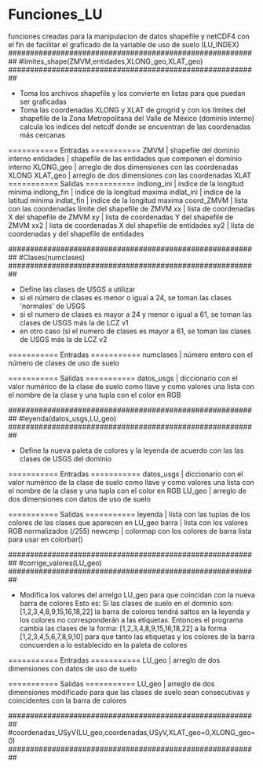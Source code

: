 # Funciones_LU
funciones creadas para la manipulacion de datos shapefile y netCDF4 con el fin de facilitar el graficado de la variable
de uso de suelo (LU_INDEX)
##########################################################
#limites_shape(ZMVM,entidades,XLONG_geo,XLAT_geo)
##########################################################
- Toma los archivos shapefile y los convierte en listas para que puedan ser graficadas
- Toma las coordenadas XLONG y XLAT de grogrid y con los límites del shapefile de la Zona Metropolitana
  del Valle de México (dominio interno) calcula los indices del netcdf donde se encuentran de las coordenadas más cercanas

===========   Entradas   ===========
ZMVM         |    shapefile del dominio interno
entidades    |    shapefile de las entidades que componen el dominio interno
XLONG_geo    |    arreglo de dos dimensiones con las coordenadas XLONG
XLAT_geo     |    arreglo de dos dimensiones con las coordenadas XLAT
===========   Salidas   ===========
indlong_ini  |    indice de la longitud mínima
indlong_fin  |    indice de la longitud maxima
indlat_ini   |    indice de la latitud mínima
indlat_fin   |    indice de la longitud maxima
coord_ZMVM   |    lista con las coordenadas límite del shapefile de ZMVM
xx           |    lista de coordenadas X del shapefile de ZMVM
xy           |    lista de coordenadas Y del shapefile de ZMVM
xx2          |    lista de coordenadas X del shapefile de entidades
xy2          |    lista de coordenadas y del shapefile de entidades

##########################################################
#Clases(numclases)
##########################################################
- Define las clases de USGS a utilizar
-   si el número de clases es menor o igual a 24, se toman las clases 'normales' de USGS
-   si el numero de clases es mayor a 24 y menor o igual a 61, se toman las clases de USGS más la de LCZ v1
-   en otro caso (si el numero de clases es mayor a 61, se toman las clases de USGS más la de LCZ v2


===========   Entradas   ===========
numclases    |    número entero con el número de clases de uso de suelo

===========    Salidas   ===========
datos_usgs   |    diccionario con el valor numérico de la clase de suelo como llave y como valores una lista con el nombre de la clase y una tupla con el color en RGB

##########################################################
#leyenda(datos_usgs,LU_geo)
##########################################################
- Define la nueva paleta de colores y la leyenda de acuerdo con las las clases de USGS del dominio


===========   Entradas   ===========
datos_usgs   |  diccionario con el valor numérico de la clase de suelo como llave y como valores una lista con el nombre de la clase y una tupla con el color en RGB
LU_geo       |  arreglo de dos dimensiones con datos de uso de suelo

===========    Salidas   ===========
leyenda      |    lista con las tuplas de los colores de las clases que aparecen en LU_geo
barra        |    lista con los valores RGB normalizados (/255)
newcmp       |    colormap con los colores de barra lista para usar en colorbar()


##########################################################
#corrige_valores(LU_geo)
##########################################################
- Modifica los valores del arrelgo LU_geo para que coincidan con la nueva barra de colores
    Esto es: Si las clases de suelo en el dominio son: [1,2,3,4,8,9,15,16,18,22]
    la barra de colores tendrá saltos en la leyenda y los colores no corresponderán a las etiquetas. 
    Entonces el programa cambia las clases de la forma: 
          [1,2,3,4,8,9,15,16,18,22]
    a la forma
          [1,2,3,4,5,6,7,8,9,10]
    para que tanto las etiquetas y los colores de la barra concuerden a lo establecido en la paleta de colores

===========   Entradas   ===========
LU_geo       |  arreglo de dos dimensiones con datos de uso de suelo

===========    Salidas   ===========
LU_geo       |  arreglo de dos dimensiones modificado para que las clases de suelo sean consecutivas y coincidentes con la barra de colores


##########################################################
#coordenadas_USyV(LU_geo,coordenadas,USyV,XLAT_geo=0,XLONG_geo=0)
##########################################################



